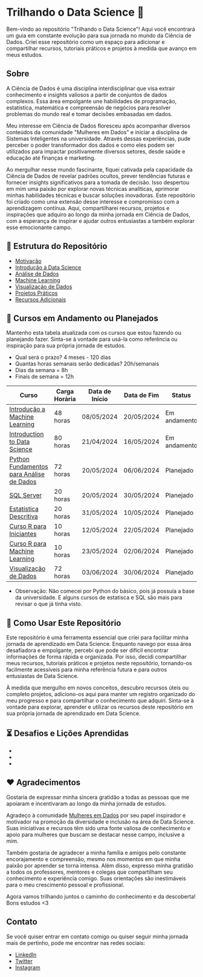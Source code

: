 # Trilhando o Data Science 🚀

Bem-vindo ao repositório "Trilhando o Data Science"! Aqui você encontrará um guia em constante evolução para sua jornada no mundo da Ciência de Dados. Criei esse repositório como um espaço para adicionar e compartilhar recursos, tutoriais práticos e projetos à medida que avanço em meus estudos.

## Sobre

A Ciência de Dados é uma disciplina interdisciplinar que visa extrair conhecimento e insights valiosos a partir de conjuntos de dados complexos. Essa área empolgante une habilidades de programação, estatística, matemática e compreensão de negócios para resolver problemas do mundo real e tomar decisões embasadas em dados.

Meu interesse em Ciência de Dados floresceu após acompanhar diversos conteúdos da comunidade "Mulheres em Dados" e iniciar a disciplina de Sistemas Inteligentes na universidade. Através dessas experiências, pude perceber o poder transformador dos dados e como eles podem ser utilizados para impactar positivamente diversos setores, desde saúde e educação até finanças e marketing.

Ao mergulhar nesse mundo fascinante, fiquei cativada pela capacidade da Ciência de Dados de revelar padrões ocultos, prever tendências futuras e fornecer insights significativos para a tomada de decisão. Isso despertou em mim uma paixão por explorar novas técnicas analíticas, aprimorar minhas habilidades técnicas e buscar soluções inovadoras. Este repositório foi criado como uma extensão desse interesse e compromisso com a aprendizagem contínua. Aqui, compartilharei recursos, projetos e inspirações que adquiro ao longo da minha jornada em Ciência de Dados, com a esperança de inspirar e ajudar outros entusiastas a também explorar esse emocionante campo.

## 📌 Estrutura do Repositório

- [Motivação](/motivação/)
- [Introdução à Data Science](/introdução-a-dataScience/)
- [Análise de Dados](/analise-de-dados/)
- [Machine Learning](/machine-learning/)
- [Visualização de Dados](/visualização-de-dados/)
- [Projetos Práticos](/projetos/)
- [Recursos Adicionais](/recursos-adicionais/)

## 📌 Cursos em Andamento ou Planejados

Mantenho esta tabela atualizada com os cursos que estou fazendo ou planejando fazer. Sinta-se à vontade para usá-la como referência ou inspiração para sua própria jornada de estudos.

- Qual será o prazo? 4 meses - 120 dias
- Quantas horas semanais serão dedicadas? 20h/semanais
- Dias da semana = 8h 
- Finais de semana = 12h 

| Curso                      | Carga Horária | Data de Início | Data de Fim   | Status        |
|----------------------------|--------------|----------------|---------------|---------------|
| [Introdução a Machine Learning](https://ticemtrilhas.org.br/)  | 48 horas      | 08/05/2024     | 20/05/2024    | Em andamento    |
| [Introduction to Data Science](https://www.udacity.com/course/introduction-to-data-science--cd0017)  | 80 horas      | 21/04/2024     | 16/05/2024    | Em andamento    |
| [Python Fundamentos para Análise de Dados](https://www.datascienceacademy.com.br/course/fundamentos-de-linguagem-python-para-analise-de-dados-e-data-science)  | 72 horas      | 20/05/2024     | 06/06/2024    | Planejado   |
| [SQL Server](https://www.youtube.com/playlist?list=PL7iAT8C5wumpQWB8AFW7CwK2nlzh8ZdP9)  | 20 horas      | 20/05/2024     | 30/05/2024    | Planejado   |
| [Estatística Descritiva](https://www.youtube.com/playlist?list=PL7xT0Gz6G0-Rh3-UVhgatvP-a-3aC1ais) | 20 horas      | 31/05/2024     | 10/05/2024    | Planejado  |
| [Curso R para Iniciantes](https://www.youtube.com/playlist?list=PLyqOvdQmGdTQ5dE6hSD7ZGBu8bud70wYf) | 10 horas      | 12/05/2024     | 22/05/2024    | Planejado  |
| [Curso R para Machine Learning](https://www.youtube.com/playlist?list=PLyqOvdQmGdTQpZlIpCxWtBGJlOJggzoZ3) | 10 horas      | 23/05/2024     | 02/06/2024    | Planejado  |
| [Visualização de Dados](https://www.datascienceacademy.com.br/course/microsoft-power-bi-para-business-intelligence-e-data-science)      | 72 horas      | 03/06/2024     | 30/06/2024    | Planejado     |

* Observação: Não comecei por Python do básico, pois já possuía a base da universidade. E alguns cursos de estatisca e SQL são mais para revisar o que já tinha visto.


## 📌 Como Usar Este Repositório

Este repositório é uma ferramenta essencial que criei para facilitar minha jornada de aprendizado em Data Science. Enquanto navego por essa área desafiadora e empolgante, percebi que pode ser difícil encontrar informações de forma rápida e organizada. Por isso, decidi compartilhar meus recursos, tutoriais práticos e projetos neste repositório, tornando-os facilmente acessíveis para minha referência futura e para outros entusiastas de Data Science.

À medida que mergulho em novos conceitos, descubro recursos úteis ou completo projetos, adiciono-os aqui para manter um registro organizado do meu progresso e para compartilhar o conhecimento que adquiri. Sinta-se à vontade para explorar, aprender e utilizar os recursos deste repositório em sua própria jornada de aprendizado em Data Science.

## ⏳ Desafios e Lições Aprendidas
* 
* 
* 

## ❤️ Agradecimentos

Gostaria de expressar minha sincera gratidão a todas as pessoas que me apoiaram e incentivaram ao longo da minha jornada de estudos. 

Agradeço à comunidade [Mulheres em Dados](https://github.com/mulheresemdados) por seu papel inspirador e motivador na promoção da diversidade e inclusão na área de Data Science. Suas iniciativas e recursos têm sido uma fonte valiosa de conhecimento e apoio para mulheres que buscam se destacar nesse campo, inclusive a mim.

Também gostaria de agradecer a minha família e amigos pelo constante encorajamento e compreensão, mesmo nos momentos em que minha paixão por aprender se torna intensa. Além disso, expresso minha gratidão a todos os professores, mentores e colegas que compartilham seu conhecimento e experiência comigo. Suas orientações são inestimáveis para o meu crescimento pessoal e profissional.

Agora vamos trilhando juntos o caminho do conhecimento e da descoberta! Bons estudos <3


## Contato

Se você quiser entrar em contato comigo ou quiser seguir minha jornada mais de pertinho, pode me encontrar nas redes sociais:

- [LinkedIn](https://www.linkedin.com/in/gamesbrunaa/)
- [Twitter](https://twitter.com/gamessbrunaa)
- [Instagram](https://www.instagram.com/gamesbrunaa/)
